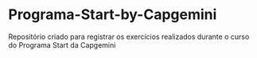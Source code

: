 # Programa-Start-by-Capgemini
Repositório criado para registrar os exercícios realizados durante o curso do Programa Start da Capgemini
